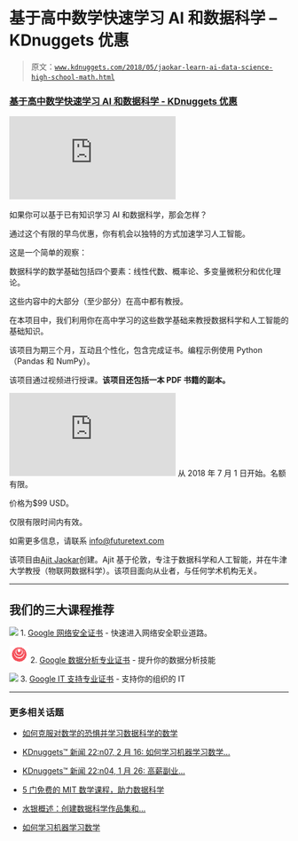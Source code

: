 # 基于高中数学快速学习 AI 和数据科学 – KDnuggets 优惠

> 原文：[`www.kdnuggets.com/2018/05/jaokar-learn-ai-data-science-high-school-math.html`](https://www.kdnuggets.com/2018/05/jaokar-learn-ai-data-science-high-school-math.html)

### [基于高中数学快速学习 AI 和数据科学 - KDnuggets 优惠](http://www.opengardensblog.futuretext.com/archives/2018/05/learn-ai-and-data-science-rapidly-based-only-on-high-school-math.html)

![](http://www.opengardensblog.futuretext.com/archives/2018/05/learn-ai-and-data-science-rapidly-based-only-on-high-school-math.html)

如果你可以基于已有知识学习 AI 和数据科学，那会怎样？

通过这个有限的早鸟优惠，你有机会以独特的方式加速学习人工智能。

这是一个简单的观察：

数据科学的数学基础包括四个要素：线性代数、概率论、多变量微积分和优化理论。

这些内容中的大部分（至少部分）在高中都有教授。

在本项目中，我们利用你在高中学习的这些数学基础来教授数据科学和人工智能的基础知识。

该项目为期三个月，互动且个性化，包含完成证书。编程示例使用 Python（Pandas 和 NumPy）。

该项目通过视频进行授课。**该项目还包括一本 PDF 书籍的副本。**

![购买](http://www.opengardensblog.futuretext.com/archives/2018/05/learn-ai-and-data-science-rapidly-based-only-on-high-school-math.html) 从 2018 年 7 月 1 日开始。名额有限。

价格为$99 USD。

仅限有限时间内有效。

如需更多信息，请联系 info@futuretext.com

该项目由[Ajit Jaokar](https://www.linkedin.com/in/ajitjaokar/)创建。Ajit 基于伦敦，专注于数据科学和人工智能，并在牛津大学教授（物联网数据科学）。该项目面向从业者，与任何学术机构无关。

* * *

## 我们的三大课程推荐

![](img/0244c01ba9267c002ef39d4907e0b8fb.png) 1\. [Google 网络安全证书](https://www.kdnuggets.com/google-cybersecurity) - 快速进入网络安全职业道路。

![](img/e225c49c3c91745821c8c0368bf04711.png) 2\. [Google 数据分析专业证书](https://www.kdnuggets.com/google-data-analytics) - 提升你的数据分析技能

![](img/0244c01ba9267c002ef39d4907e0b8fb.png) 3\. [Google IT 支持专业证书](https://www.kdnuggets.com/google-itsupport) - 支持你的组织的 IT

* * *

### 更多相关话题

+   [如何克服对数学的恐惧并学习数据科学的数学](https://www.kdnuggets.com/2021/03/overcome-fear-learn-math-data-science.html)

+   [KDnuggets™ 新闻 22:n07, 2 月 16: 如何学习机器学习数学…](https://www.kdnuggets.com/2022/n07.html)

+   [KDnuggets™ 新闻 22:n04, 1 月 26: 高薪副业…](https://www.kdnuggets.com/2022/n04.html)

+   [5 门免费的 MIT 数学课程，助力数据科学](https://www.kdnuggets.com/5-free-mit-courses-to-learn-math-for-data-science)

+   [水银概述：创建数据科学作品集和…](https://www.kdnuggets.com/2022/05/overview-mercury-creating-data-science-portfolio-notebook-based-webapps.html)

+   [如何学习机器学习数学](https://www.kdnuggets.com/2022/02/learn-math-machine-learning.html)
